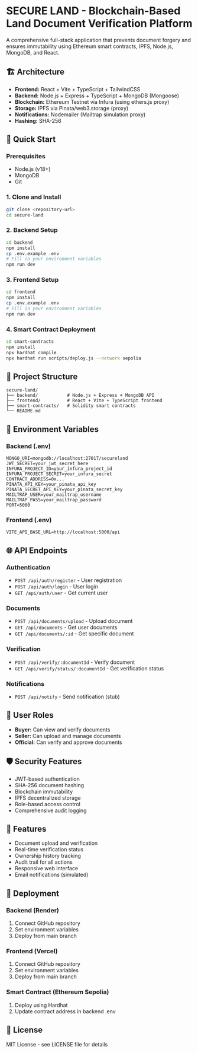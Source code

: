 # SECURE LAND - Blockchain-Based Land Document Verification Platform

A comprehensive full-stack application that prevents document forgery and ensures immutability using Ethereum smart contracts, IPFS, Node.js, MongoDB, and React.

## 🏗️ Architecture

- **Frontend:** React + Vite + TypeScript + TailwindCSS
- **Backend:** Node.js + Express + TypeScript + MongoDB (Mongoose)
- **Blockchain:** Ethereum Testnet via Infura (using ethers.js proxy)
- **Storage:** IPFS via Pinata/web3.storage (proxy)
- **Notifications:** Nodemailer (Mailtrap simulation proxy)
- **Hashing:** SHA-256

## 🚀 Quick Start

### Prerequisites
- Node.js (v18+)
- MongoDB
- Git

### 1. Clone and Install
```bash
git clone <repository-url>
cd secure-land
```

### 2. Backend Setup
```bash
cd backend
npm install
cp .env.example .env
# Fill in your environment variables
npm run dev
```

### 3. Frontend Setup
```bash
cd frontend
npm install
cp .env.example .env
# Fill in your environment variables
npm run dev
```

### 4. Smart Contract Deployment
```bash
cd smart-contracts
npm install
npx hardhat compile
npx hardhat run scripts/deploy.js --network sepolia
```

## 📁 Project Structure

```
secure-land/
├── backend/           # Node.js + Express + MongoDB API
├── frontend/          # React + Vite + TypeScript frontend
├── smart-contracts/   # Solidity smart contracts
└── README.md
```

## 🔧 Environment Variables

### Backend (.env)
```
MONGO_URI=mongodb://localhost:27017/secureland
JWT_SECRET=your_jwt_secret_here
INFURA_PROJECT_ID=your_infura_project_id
INFURA_PROJECT_SECRET=your_infura_secret
CONTRACT_ADDRESS=0x...
PINATA_API_KEY=your_pinata_api_key
PINATA_SECRET_API_KEY=your_pinata_secret_key
MAILTRAP_USER=your_mailtrap_username
MAILTRAP_PASS=your_mailtrap_password
PORT=5000
```

### Frontend (.env)
```
VITE_API_BASE_URL=http://localhost:5000/api
```

## 🌐 API Endpoints

### Authentication
- `POST /api/auth/register` - User registration
- `POST /api/auth/login` - User login
- `GET /api/auth/user` - Get current user

### Documents
- `POST /api/documents/upload` - Upload document
- `GET /api/documents` - Get user documents
- `GET /api/documents/:id` - Get specific document

### Verification
- `POST /api/verify/:documentId` - Verify document
- `GET /api/verify/status/:documentId` - Get verification status

### Notifications
- `POST /api/notify` - Send notification (stub)

## 🔐 User Roles

- **Buyer:** Can view and verify documents
- **Seller:** Can upload and manage documents
- **Official:** Can verify and approve documents

## 🛡️ Security Features

- JWT-based authentication
- SHA-256 document hashing
- Blockchain immutability
- IPFS decentralized storage
- Role-based access control
- Comprehensive audit logging

## 📱 Features

- Document upload and verification
- Real-time verification status
- Ownership history tracking
- Audit trail for all actions
- Responsive web interface
- Email notifications (simulated)

## 🚀 Deployment

### Backend (Render)
1. Connect GitHub repository
2. Set environment variables
3. Deploy from main branch

### Frontend (Vercel)
1. Connect GitHub repository
2. Set environment variables
3. Deploy from main branch

### Smart Contract (Ethereum Sepolia)
1. Deploy using Hardhat
2. Update contract address in backend .env

## 📄 License

MIT License - see LICENSE file for details
